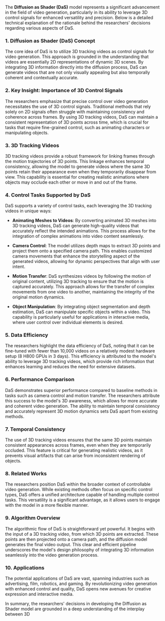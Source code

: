 The **Diffusion as Shader (DaS)** model represents a significant advancement in the field of video generation, particularly in its ability to leverage 3D control signals for enhanced versatility and precision. Below is a detailed technical explanation of the rationale behind the researchers' decisions regarding various aspects of DaS.

### 1. **Diffusion as Shader (DaS) Concept**
The core idea of DaS is to utilize 3D tracking videos as control signals for video generation. This approach is grounded in the understanding that videos are essentially 2D representations of dynamic 3D scenes. By integrating 3D information directly into the diffusion process, DaS can generate videos that are not only visually appealing but also temporally coherent and contextually accurate.

### 2. **Key Insight: Importance of 3D Control Signals**
The researchers emphasize that precise control over video generation necessitates the use of 3D control signals. Traditional methods that rely solely on 2D signals often struggle with maintaining consistency and coherence across frames. By using 3D tracking videos, DaS can maintain a consistent representation of 3D points across time, which is crucial for tasks that require fine-grained control, such as animating characters or manipulating objects.

### 3. **3D Tracking Videos**
3D tracking videos provide a robust framework for linking frames through the motion trajectories of 3D points. This linkage enhances temporal consistency, allowing the model to generate videos where the same 3D points retain their appearance even when they temporarily disappear from view. This capability is essential for creating realistic animations where objects may occlude each other or move in and out of the frame.

### 4. **Control Tasks Supported by DaS**
DaS supports a variety of control tasks, each leveraging the 3D tracking videos in unique ways:

- **Animating Meshes to Videos**: By converting animated 3D meshes into 3D tracking videos, DaS can generate high-quality videos that accurately reflect the intended animations. This process allows for the integration of complex animations into video content seamlessly.

- **Camera Control**: The model utilizes depth maps to extract 3D points and project them onto a specified camera path. This enables customized camera movements that enhance the storytelling aspect of the generated videos, allowing for dynamic perspectives that align with user intent.

- **Motion Transfer**: DaS synthesizes videos by following the motion of original content, utilizing 3D tracking to ensure that the motion is captured accurately. This approach allows for the transfer of complex movements from one video to another, maintaining the integrity of the original motion dynamics.

- **Object Manipulation**: By integrating object segmentation and depth estimation, DaS can manipulate specific objects within a video. This capability is particularly useful for applications in interactive media, where user control over individual elements is desired.

### 5. **Data Efficiency**
The researchers highlight the data efficiency of DaS, noting that it can be fine-tuned with fewer than 10,000 videos on a relatively modest hardware setup (8 H800 GPUs in 3 days). This efficiency is attributed to the model's ability to leverage 3D tracking videos, which provide rich information that enhances learning and reduces the need for extensive datasets.

### 6. **Performance Comparison**
DaS demonstrates superior performance compared to baseline methods in tasks such as camera control and motion transfer. The researchers attribute this success to the model's 3D awareness, which allows for more accurate and coherent video generation. The ability to maintain temporal consistency and accurately represent 3D motion dynamics sets DaS apart from existing methods.

### 7. **Temporal Consistency**
The use of 3D tracking videos ensures that the same 3D points maintain consistent appearances across frames, even when they are temporarily occluded. This feature is critical for generating realistic videos, as it prevents visual artifacts that can arise from inconsistent rendering of objects.

### 8. **Related Works**
The researchers position DaS within the broader context of controllable video generation. While existing methods often focus on specific control types, DaS offers a unified architecture capable of handling multiple control tasks. This versatility is a significant advantage, as it allows users to engage with the model in a more flexible manner.

### 9. **Algorithm Overview**
The algorithmic flow of DaS is straightforward yet powerful. It begins with the input of a 3D tracking video, from which 3D points are extracted. These points are then projected onto a camera path, and the diffusion model generates the final video output. This clear and efficient pipeline underscores the model's design philosophy of integrating 3D information seamlessly into the video generation process.

### 10. **Applications**
The potential applications of DaS are vast, spanning industries such as advertising, film, robotics, and gaming. By revolutionizing video generation with enhanced control and quality, DaS opens new avenues for creative expression and interactive media.

In summary, the researchers' decisions in developing the Diffusion as Shader model are grounded in a deep understanding of the interplay between 3D